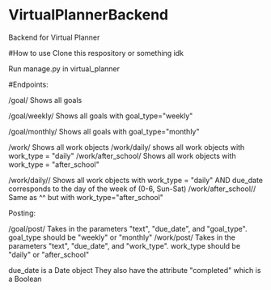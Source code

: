 # VirtualPlannerBackend
Backend for Virtual Planner


#How to use
Clone this respository or something idk

Run manage.py in virtual_planner


#Endpoints:

/goal/ Shows all goals

/goal/weekly/ Shows all goals with goal_type="weekly"

/goal/monthly/ Shows all goals with goal_type="monthly"


/work/ Shows all work objects
/work/daily/ shows all work objects with work_type = "daily"
/work/after_school/ Shows all work objects with work_type = "after_school"

/work/daily/<int>/ Shows all work objects with work_type = "daily" AND due_date corresponds to the day of the week of <int> (0-6, Sun-Sat)
/work/after_school/<int>/ Same as ^^ but with work_type="after_school"
  
Posting:

/goal/post/ Takes in the parameters "text", "due_date", and "goal_type". goal_type should be "weekly" or "monthly"
/work/post/ Takes in the parameters "text", "due_date", and "work_type". work_type should be "daily" or "after_school"

due_date is a Date object
They also have the attribute "completed" which is a Boolean
